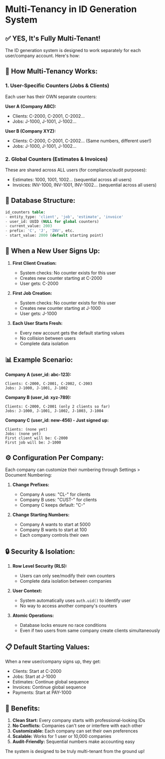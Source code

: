 # Multi-Tenancy in ID Generation System

## ✅ YES, It's Fully Multi-Tenant!

The ID generation system is designed to work separately for each user/company account. Here's how:

## 🏢 How Multi-Tenancy Works:

### 1. **User-Specific Counters** (Jobs & Clients)
Each user has their OWN separate counters:

**User A (Company ABC):**
- Clients: C-2000, C-2001, C-2002...
- Jobs: J-1000, J-1001, J-1002...

**User B (Company XYZ):**
- Clients: C-2000, C-2001, C-2002... (Same numbers, different user!)
- Jobs: J-1000, J-1001, J-1002...

### 2. **Global Counters** (Estimates & Invoices)
These are shared across ALL users (for compliance/audit purposes):
- Estimates: 1000, 1001, 1002... (sequential across all users)
- Invoices: INV-1000, INV-1001, INV-1002... (sequential across all users)

## 🔧 Database Structure:

```sql
id_counters table:
- entity_type: 'client', 'job', 'estimate', 'invoice'
- user_id: UUID (NULL for global counters)
- current_value: 2003
- prefix: 'C', 'J', 'INV', etc.
- start_value: 2000 (default starting point)
```

## 🚀 When a New User Signs Up:

1. **First Client Creation:**
   - System checks: No counter exists for this user
   - Creates new counter starting at C-2000
   - User gets: C-2000

2. **First Job Creation:**
   - System checks: No counter exists for this user
   - Creates new counter starting at J-1000
   - User gets: J-1000

3. **Each User Starts Fresh:**
   - Every new account gets the default starting values
   - No collision between users
   - Complete data isolation

## 📊 Example Scenario:

**Company A (user_id: abc-123):**
```
Clients: C-2000, C-2001, C-2002, C-2003
Jobs: J-1000, J-1001, J-1002
```

**Company B (user_id: xyz-789):**
```
Clients: C-2000, C-2001 (only 2 clients so far)
Jobs: J-1000, J-1001, J-1002, J-1003, J-1004
```

**Company C (user_id: new-456) - Just signed up:**
```
Clients: (none yet)
Jobs: (none yet)
First client will be: C-2000
First job will be: J-1000
```

## ⚙️ Configuration Per Company:

Each company can customize their numbering through Settings > Document Numbering:

1. **Change Prefixes:**
   - Company A uses: "CL-" for clients
   - Company B uses: "CUST-" for clients
   - Company C keeps default: "C-"

2. **Change Starting Numbers:**
   - Company A wants to start at 5000
   - Company B wants to start at 100
   - Each company controls their own

## 🔒 Security & Isolation:

1. **Row Level Security (RLS):**
   - Users can only see/modify their own counters
   - Complete data isolation between companies

2. **User Context:**
   - System automatically uses `auth.uid()` to identify user
   - No way to access another company's counters

3. **Atomic Operations:**
   - Database locks ensure no race conditions
   - Even if two users from same company create clients simultaneously

## 📋 Default Starting Values:

When a new user/company signs up, they get:
- Clients: Start at C-2000
- Jobs: Start at J-1000
- Estimates: Continue global sequence
- Invoices: Continue global sequence
- Payments: Start at PAY-1000

## 🎯 Benefits:

1. **Clean Start:** Every company starts with professional-looking IDs
2. **No Conflicts:** Companies can't see or interfere with each other
3. **Customizable:** Each company can set their own preferences
4. **Scalable:** Works for 1 user or 10,000 companies
5. **Audit-Friendly:** Sequential numbers make accounting easy

The system is designed to be truly multi-tenant from the ground up!
